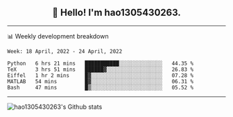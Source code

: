 <h2 align="center">👋 Hello! I'm hao1305430263.</h2>


---- 
📊 Weekly development breakdown

<!--START_SECTION:waka-->
```text
Week: 18 April, 2022 - 24 April, 2022

Python   6 hrs 21 mins   ███████████░░░░░░░░░░░░░░   44.35 % 
TeX      3 hrs 51 mins   ██████▓░░░░░░░░░░░░░░░░░░   26.83 % 
Eiffel   1 hr 2 mins     █▓░░░░░░░░░░░░░░░░░░░░░░░   07.28 % 
MATLAB   54 mins         █▓░░░░░░░░░░░░░░░░░░░░░░░   06.31 % 
Bash     47 mins         █▒░░░░░░░░░░░░░░░░░░░░░░░   05.52 % 
```
<!--END_SECTION:waka-->
----
![hao1305430263's Github stats](https://github-readme-stats.vercel.app/api?username=hao1305430263&show_icons=true)


<!--
**hao1305430263/hao1305430263** is a ✨ _special_ ✨ repository because its `README.md` (this file) appears on your GitHub profile.

Here are some ideas to get you started:

- 🔭 I’m currently working on ...
- 🌱 I’m currently learning ...
- 👯 I’m looking to collaborate on ...
- 🤔 I’m looking for help with ...
- 💬 Ask me about ...
- 📫 How to reach me: ...
- 😄 Pronouns: ...
- ⚡ Fun fact: ...
-->
